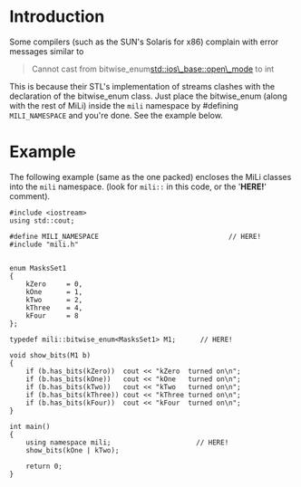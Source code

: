 # Introduction #

Some compilers (such as the SUN's Solaris for x86) complain with error messages similar to
> Cannot cast from bitwise\_enum<std::ios\_base::open\_mode> to int

This is because their STL's implementation of streams clashes with the declaration of the bitwise\_enum class.
Just place the bitwise\_enum (along with the rest of MiLi) inside the `mili` namespace by #defining `MILI_NAMESPACE` and you're done. See the example below.

# Example #
The following example (same as the one packed) encloses the MiLi classes into the `mili` namespace. (look for `mili::` in this code, or the '**HERE!**' comment).

```
#include <iostream>
using std::cout;

#define MILI_NAMESPACE                                // HERE!
#include "mili.h"


enum MasksSet1
{
    kZero     = 0,
    kOne      = 1,
    kTwo      = 2,
    kThree    = 4,
    kFour     = 8
};

typedef mili::bitwise_enum<MasksSet1> M1;      // HERE!

void show_bits(M1 b)
{
    if (b.has_bits(kZero))  cout << "kZero  turned on\n";
    if (b.has_bits(kOne))   cout << "kOne   turned on\n";
    if (b.has_bits(kTwo))   cout << "kTwo   turned on\n";
    if (b.has_bits(kThree)) cout << "kThree turned on\n";
    if (b.has_bits(kFour))  cout << "kFour  turned on\n";
}

int main()
{
    using namespace mili;                     // HERE!
    show_bits(kOne | kTwo);
   
    return 0;
}
```